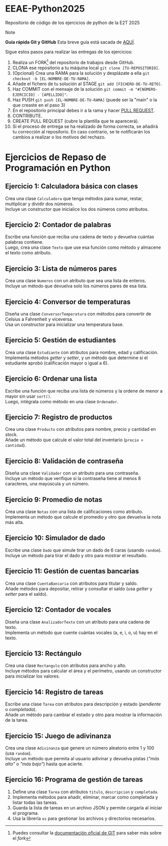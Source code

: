 # EEAE-Python2025
Repositorio de código de los ejercicios de python de la E2T 2025

> [!NOTE]
> **Guía rápida Git y GitHub**
> Esta breve guía está sacada de [AQUÍ](https://github.com/mouredev/roadmap-retos-programacion/tree/main?tab=readme-ov-file#gu%C3%ADa-r%C3%A1pida-git-y-github).
>
> Sigue estos pasos para realizar las entregas de los ejercicios:
> 1. Realiza un FORK[^1] del repositorio de trabajos desde GitHub.
> 2. CLONA ese repositorio a tu máquina local `git clone [TU-REPOSITORIO]`.
> 3. (Opcional) Crea una RAMA para la solución y desplázate a ella `git checkout -b [EL-NOMBRE-DE-TU-RAMA]`.
> 4. Añade el fichero de tu solución al STAGE `git add [FICHERO-DE-TU-RETO]`.
> 5. Haz COMMIT con el mensaje de la solución `git commit -m "#[NÚMERO-EJERCICIO] - [APELLIDO]"`.
> 6. Haz PUSH `git push [EL-NOMBRE-DE-TU-RAMA]` (puede ser la "main" o la que creaste en el paso 3)
> 7. En el repositorio principal debes ir a la rama y hacer [PULL REQUEST](https://docs.github.com/es/pull-requests/collaborating-with-pull-requests/proposing-changes-to-your-work-with-pull-requests/creating-a-pull-request).
> 8. CONTRIBUTE.
> 9. CREATE PULL REQUEST (cubre la plantilla que te aparecerá).
> 10. Si el proceso de entrega se ha realizado de forma correcta, se añadirá tu corrección al repositorio. En caso contrario, se te notificarán los cambios a realizar o los motivos del rechazo.

[^1]: Puedes consultar la [documentación oficial de GIT](https://git-scm.com/book/es/v2/GitHub-Participando-en-Proyectos) para saber más sobre el *fork*

# Ejercicios de Repaso de Programación en Python

## Ejercicio 1: Calculadora básica con clases
Crea una clase `Calculadora` que tenga métodos para sumar, restar, multiplicar y dividir dos números.  
Incluye un constructor que inicialice los dos números como atributos.

## Ejercicio 2: Contador de palabras
Escribe una función que reciba una cadena de texto y devuelva cuántas palabras contiene.  
Luego, crea una clase `Texto` que use esa función como método y almacene el texto como atributo.

## Ejercicio 3: Lista de números pares
Crea una clase `Numeros` con un atributo que sea una lista de enteros.  
Incluye un método que devuelva solo los números pares de esa lista.

## Ejercicio 4: Conversor de temperaturas
Diseña una clase `ConversorTemperatura` con métodos para convertir de Celsius a Fahrenheit y viceversa.  
Usa un constructor para inicializar una temperatura base.

## Ejercicio 5: Gestión de estudiantes
Crea una clase `Estudiante` con atributos para nombre, edad y calificación.  
Implementa métodos *getter* y *setter*, y un método que determine si el estudiante aprobó (calificación mayor o igual a 6).

## Ejercicio 6: Ordenar una lista
Escribe una función que reciba una lista de números y la ordene de menor a mayor sin usar `sort()`.  
Luego, intégrala como método en una clase `Ordenador`.

## Ejercicio 7: Registro de productos
Crea una clase `Producto` con atributos para nombre, precio y cantidad en stock.  
Añade un método que calcule el valor total del inventario (`precio × cantidad`).

## Ejercicio 8: Validación de contraseña
Diseña una clase `Validador` con un atributo para una contraseña.  
Incluye un método que verifique si la contraseña tiene al menos 8 caracteres, una mayúscula y un número.

## Ejercicio 9: Promedio de notas
Crea una clase `Notas` con una lista de calificaciones como atributo.  
Implementa un método que calcule el promedio y otro que devuelva la nota más alta.

## Ejercicio 10: Simulador de dado
Escribe una clase `Dado` que simule tirar un dado de 6 caras (usando `random`).  
Incluye un método para tirar el dado y otro para mostrar el resultado.

## Ejercicio 11: Gestión de cuentas bancarias
Crea una clase `CuentaBancaria` con atributos para titular y saldo.  
Añade métodos para depositar, retirar y consultar el saldo (usa *getter* y *setter* para el saldo).

## Ejercicio 12: Contador de vocales
Diseña una clase `AnalizadorTexto` con un atributo para una cadena de texto.  
Implementa un método que cuente cuántas vocales (a, e, i, o, u) hay en el texto.

## Ejercicio 13: Rectángulo
Crea una clase `Rectangulo` con atributos para ancho y alto.  
Incluye métodos para calcular el área y el perímetro, usando un constructor para inicializar los valores.

## Ejercicio 14: Registro de tareas
Escribe una clase `Tarea` con atributos para descripción y estado (*pendiente* o *completada*).  
Añade un método para cambiar el estado y otro para mostrar la información de la tarea.

## Ejercicio 15: Juego de adivinanza
Crea una clase `Adivinanza` que genere un número aleatorio entre 1 y 100 (usa `random`).  
Incluye un método que permita al usuario adivinar y devuelva pistas (*"más alto"* o *"más bajo"*) hasta que acierte.

## Ejercicio 16: Programa de gestión de tareas
1. Define una clase `Tarea` con atributos `titulo`, `descripcion` y `completada`.
2. Implementa métodos para añadir, eliminar, marcar como completada y listar todas las tareas.
3. Guarda la lista de tareas en un archivo JSON y permite cargarla al iniciar el programa.
4. Usa la librería `os` para gestionar los archivos y directorios necesarios.
